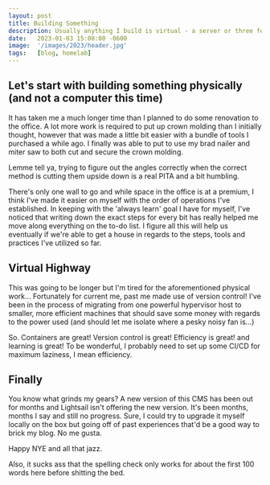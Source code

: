 ```yaml
---
layout: post
title: Building Something
description: Usually anything I build is virtual - a server or three for work or a service at home to make some automation easier. Lately, I've been able to do both!
date:   2023-01-03 15:00:00 -0600 
image:  '/images/2023/header.jpg'
tags:   [blog, homelab]
---
```


## Let's start with building something physically (and not a computer this time)

It has taken me a much longer time than I planned to do some renovation to the office. A lot more work is required to put up crown molding than I initially thought, however that was made a little bit easier with a bundle of tools I purchased a while ago. I finally was able to put to use my brad nailer and miter saw to both cut and secure the crown molding.

Lemme tell ya, trying to figure out the angles correctly when the correct method is cutting them upside down is a real PITA and a bit humbling.

There's only one wall to go and while space in the office is at a premium, I think I've made it easier on myself with the order of operations I've established. In keeping with the 'always learn' goal I have for myself, I've noticed that writing down the exact steps for every bit has really helped me move along everything on the to-do list. I figure all this will help us eventually if we're able to get a house in regards to the steps, tools and practices I've utilized so far.

## Virtual Highway

This was going to be longer but I'm tired for the aforementioned physical work... Fortunately for current me, past me made use of version control! I've been in the process of migrating from one powerful hypervisor host to smaller, more efficient machines that should save some money with regards to the power used (and should let me isolate where a pesky noisy fan is...)

So. Containers are great! Version control is great! Efficiency is great! and learning is great! To be wonderful, I probably need to set up some CI/CD for maximum laziness, I mean efficiency.

## Finally

You know what grinds my gears? A new version of this CMS has been out for months and Lightsail isn't offering the new version. It's been months, months I say and still no progress. Sure, I could try to upgrade it myself locally on the box but going off of past experiences that'd be a good way to brick my blog. No me gusta.

Happy NYE and all that jazz.

Also, it sucks ass that the spelling check only works for about the first 100 words here before shitting the bed.